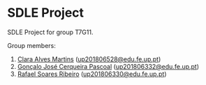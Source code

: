 # SDLE Project

SDLE Project for group T7G11.

Group members:

1. [Clara Alves Martins](https://github.com/LeKinaSa) (up201806528@edu.fe.up.pt)
2. [Gonçalo José Cerqueira Pascoal](https://github.com/VenomPaco) (up201806332@edu.fe.up.pt)
3. [Rafael Soares Ribeiro](https://github.com/up201806330) (up201806330@edu.fe.up.pt)
